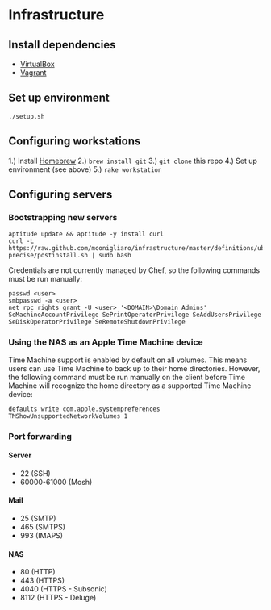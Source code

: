 # Infrastructure

## Install dependencies

* [VirtualBox](https://www.virtualbox.org/)
* [Vagrant](http://vagrantup.com/)

## Set up environment

    ./setup.sh

## Configuring workstations

1.) Install [Homebrew](http://mxcl.github.com/homebrew/)
2.) `brew install git`
3.) `git clone` this repo
4.) Set up environment (see above)
5.) `rake workstation`

## Configuring servers

### Bootstrapping new servers

    aptitude update && aptitude -y install curl
    curl -L https://raw.github.com/mconigliaro/infrastructure/master/definitions/ubuntu-precise/postinstall.sh | sudo bash

Credentials are not currently managed by Chef, so the following commands must be run manually:

    passwd <user>
    smbpasswd -a <user>
    net rpc rights grant -U <user> '<DOMAIN>\Domain Admins' SeMachineAccountPrivilege SePrintOperatorPrivilege SeAddUsersPrivilege SeDiskOperatorPrivilege SeRemoteShutdownPrivilege

### Using the NAS as an Apple Time Machine device

Time Machine support is enabled by default on all volumes. This means users can use Time Machine to back up to their home directories. However, the following command must be run manually on the client before Time Machine will recognize the home directory as a supported Time Machine device:

    defaults write com.apple.systempreferences TMShowUnsupportedNetworkVolumes 1

### Port forwarding

#### Server

  - 22 (SSH)
  - 60000-61000 (Mosh)

#### Mail

  - 25 (SMTP)
  - 465 (SMTPS)
  - 993 (IMAPS)

#### NAS

  - 80 (HTTP)
  - 443 (HTTPS)
  - 4040 (HTTPS - Subsonic)
  - 8112 (HTTPS - Deluge)
